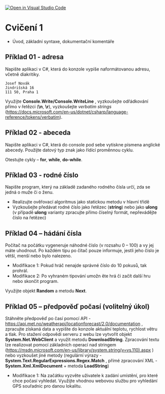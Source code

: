 [![Open in Visual Studio Code](https://classroom.github.com/assets/open-in-vscode-c66648af7eb3fe8bc4f294546bfd86ef473780cde1dea487d3c4ff354943c9ae.svg)](https://classroom.github.com/online_ide?assignment_repo_id=10154263&assignment_repo_type=AssignmentRepo)
# Cvičení 1

- Úvod, základní syntaxe, dokumentační komentáře

## Příklad 01 - adresa

Napište aplikaci v C#, která do konzole vypíše naformátovanou adresu, včetně diakritiky.

```
Josef Novák
Jindrišská 16
111 50, Praha 1
```

Využijte **Console.Write/Console.WriteLine** , vyzkoušejte odřádkování přímo v řetězci (**\n**, **\r**), vyzkoušejte _verbatim strings_ (https://docs.microsoft.com/en-us/dotnet/csharp/language-reference/tokens/verbatim).

## Příklad 02 - abeceda

Napište aplikaci v C#, která do console pod sebe vytiskne písmena anglické abecedy. Použijte datový typ znak jako řídící proměnnou cyklu.

Otestujte cykly – **for**, **while**, **do-while**.

## Příklad 03 - rodné číslo

Napište program, který na základě zadaného rodného čísla určí, zda se jedná o muže či o ženu.

* Realizujte ověřovací algoritmus jako statickou metodu v hlavní třídě
* Vyzkoušejte předávat rodné číslo jako řetězec (**string**) nebo jako **ulong** (v případě **ulong** varianty zpracujte přímo číselný formát, nepřevádějte číslo na řetězec)

## Příklad 04 – hádání čísla

Počítač na počátku vygeneruje náhodné číslo (v rozsahu 0 – 100) a vy jej máte uhodnout. Po každém tipu po čítač pouze informuje, jestli jeho číslo je větší, menší nebo bylo nalezeno.

* Modifikace 1: Pokud hráč nenajde správné číslo do 10 pokusů, tak prohrál.
* Modifikace 2: Po vyhraném tipování umožn ěte hrá či začít další hru nebo skončit program.

Využijte objekt **Random** a metodu **Next**.

## Příklad 05 – předpověď počasí (volitelný úkol)

Stáhněte předpověď po časí pomocí API - https://api.met.no/weatherapi/locationforecast/2.0/documentation , zpracujte získaná data a vypište do konzole aktuální teplotu, rychlost větru a tlak.
Pro stažení odpovědi serveru z webu lze vytvořit objekt **System.Net.WebClient** a využít metodu **DownloadString**. Zpracování textu lze realizovat pomocí základních operací nad stringem (https://msdn.microsoft.com/en-us/library/system.string(v=vs.110).aspx ) nebo vyzkoušet jiné metody (regulární výrazy - **System.Text.RegularExpressions.Regex.Match** , přímé zpracování XML - **System.Xml.XmlDocument** + metoda **LoadString**)

* Modifikace 1: Na začátku vyzvěte uživatele k zadání umístění, pro které chce počasí vyhledat. Využijte vhodnou webovou službu pro vyhledání GPS souřadnic pro danou lokalitu.



